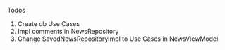 Todos
  1. Create db Use Cases
  2. Impl comments in NewsRepository
  3. Change SavedNewsRepositoryImpl to Use Cases in NewsViewModel
